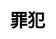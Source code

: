 ---
title: 罪犯
layout: dream_interpretation/kind_single
description: 解梦 - 人物 - 罪犯.
js: []
css: ["css/luck/dream_interpretation/dream_interpretation.css"]
---